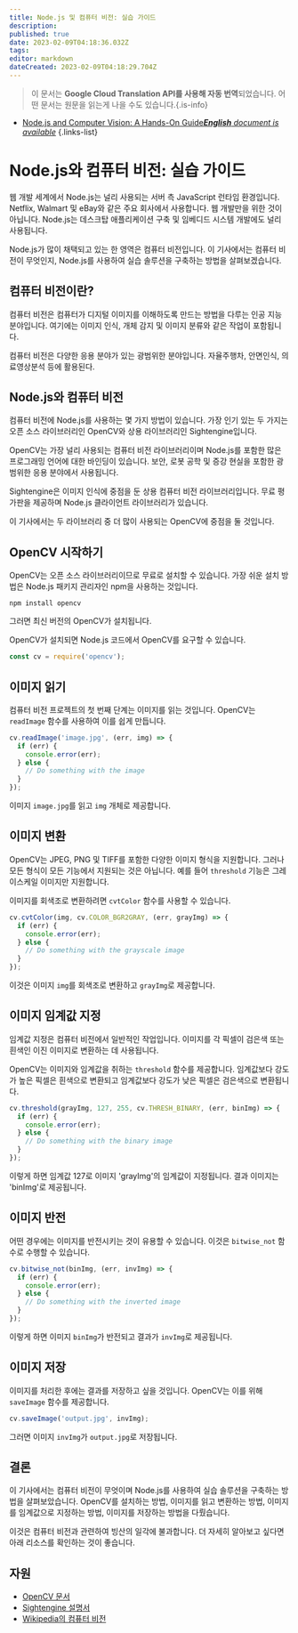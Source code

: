 ```yaml
---
title: Node.js 및 컴퓨터 비전: 실습 가이드
description: 
published: true
date: 2023-02-09T04:18:36.032Z
tags: 
editor: markdown
dateCreated: 2023-02-09T04:18:29.704Z
---
```


> 이 문서는 **Google Cloud Translation API를 사용해 자동 번역**되었습니다.
어떤 문서는 원문을 읽는게 나을 수도 있습니다.{.is-info}



- [Node.js and Computer Vision: A Hands-On Guide***English** document is available*](/en/Knowledge-base/Nodejs/node-js-and-computer-vision-a-hands-on-guide)
{.links-list}


# Node.js와 컴퓨터 비전: 실습 가이드

웹 개발 세계에서 Node.js는 널리 사용되는 서버 측 JavaScript 런타임 환경입니다. Netflix, Walmart 및 eBay와 같은 주요 회사에서 사용합니다. 웹 개발만을 위한 것이 아닙니다. Node.js는 데스크탑 애플리케이션 구축 및 임베디드 시스템 개발에도 널리 사용됩니다.

Node.js가 많이 채택되고 있는 한 영역은 컴퓨터 비전입니다. 이 기사에서는 컴퓨터 비전이 무엇인지, Node.js를 사용하여 실습 솔루션을 구축하는 방법을 살펴보겠습니다.

## 컴퓨터 비전이란?

컴퓨터 비전은 컴퓨터가 디지털 이미지를 이해하도록 만드는 방법을 다루는 인공 지능 분야입니다. 여기에는 이미지 인식, 개체 감지 및 이미지 분류와 같은 작업이 포함됩니다.

컴퓨터 비전은 다양한 응용 분야가 있는 광범위한 분야입니다. 자율주행차, 안면인식, 의료영상분석 등에 활용된다.

## Node.js와 컴퓨터 비전

컴퓨터 비전에 Node.js를 사용하는 몇 가지 방법이 있습니다. 가장 인기 있는 두 가지는 오픈 소스 라이브러리인 OpenCV와 상용 라이브러리인 Sightengine입니다.

OpenCV는 가장 널리 사용되는 컴퓨터 비전 라이브러리이며 Node.js를 포함한 많은 프로그래밍 언어에 대한 바인딩이 있습니다. 보안, 로봇 공학 및 증강 현실을 포함한 광범위한 응용 분야에서 사용됩니다.

Sightengine은 이미지 인식에 중점을 둔 상용 컴퓨터 비전 라이브러리입니다. 무료 평가판을 제공하며 Node.js 클라이언트 라이브러리가 있습니다.

이 기사에서는 두 라이브러리 중 더 많이 사용되는 OpenCV에 중점을 둘 것입니다.

## OpenCV 시작하기

OpenCV는 오픈 소스 라이브러리이므로 무료로 설치할 수 있습니다. 가장 쉬운 설치 방법은 Node.js 패키지 관리자인 npm을 사용하는 것입니다.

```
npm install opencv
```

그러면 최신 버전의 OpenCV가 설치됩니다.

OpenCV가 설치되면 Node.js 코드에서 OpenCV를 요구할 수 있습니다.

```javascript
const cv = require('opencv');
```

## 이미지 읽기

컴퓨터 비전 프로젝트의 첫 번째 단계는 이미지를 읽는 것입니다. OpenCV는 `readImage` 함수를 사용하여 이를 쉽게 만듭니다.

```javascript
cv.readImage('image.jpg', (err, img) => {
  if (err) {
    console.error(err);
  } else {
    // Do something with the image
  }
});
```

이미지 `image.jpg`를 읽고 `img` 개체로 제공합니다.

## 이미지 변환

OpenCV는 JPEG, PNG 및 TIFF를 포함한 다양한 이미지 형식을 지원합니다. 그러나 모든 형식이 모든 기능에서 지원되는 것은 아닙니다. 예를 들어 `threshold` 기능은 그레이스케일 이미지만 지원합니다.

이미지를 회색조로 변환하려면 `cvtColor` 함수를 사용할 수 있습니다.

```javascript
cv.cvtColor(img, cv.COLOR_BGR2GRAY, (err, grayImg) => {
  if (err) {
    console.error(err);
  } else {
    // Do something with the grayscale image
  }
});
```

이것은 이미지 `img`를 회색조로 변환하고 `grayImg`로 제공합니다.

## 이미지 임계값 지정

임계값 지정은 컴퓨터 비전에서 일반적인 작업입니다. 이미지를 각 픽셀이 검은색 또는 흰색인 이진 이미지로 변환하는 데 사용됩니다.

OpenCV는 이미지와 임계값을 취하는 `threshold` 함수를 제공합니다. 임계값보다 강도가 높은 픽셀은 흰색으로 변환되고 임계값보다 강도가 낮은 픽셀은 검은색으로 변환됩니다.

```javascript
cv.threshold(grayImg, 127, 255, cv.THRESH_BINARY, (err, binImg) => {
  if (err) {
    console.error(err);
  } else {
    // Do something with the binary image
  }
});
```

이렇게 하면 임계값 127로 이미지 'grayImg'의 임계값이 지정됩니다. 결과 이미지는 'binImg'로 제공됩니다.

## 이미지 반전

어떤 경우에는 이미지를 반전시키는 것이 유용할 수 있습니다. 이것은 `bitwise_not` 함수로 수행할 수 있습니다.

```javascript
cv.bitwise_not(binImg, (err, invImg) => {
  if (err) {
    console.error(err);
  } else {
    // Do something with the inverted image
  }
});
```

이렇게 하면 이미지 `binImg`가 반전되고 결과가 `invImg`로 제공됩니다.

## 이미지 저장

이미지를 처리한 후에는 결과를 저장하고 싶을 것입니다. OpenCV는 이를 위해 `saveImage` 함수를 제공합니다.

```javascript
cv.saveImage('output.jpg', invImg);
```

그러면 이미지 `invImg`가 `output.jpg`로 저장됩니다.

## 결론

이 기사에서는 컴퓨터 비전이 무엇이며 Node.js를 사용하여 실습 솔루션을 구축하는 방법을 살펴보았습니다. OpenCV를 설치하는 방법, 이미지를 읽고 변환하는 방법, 이미지를 임계값으로 지정하는 방법, 이미지를 저장하는 방법을 다뤘습니다.

이것은 컴퓨터 비전과 관련하여 빙산의 일각에 불과합니다. 더 자세히 알아보고 싶다면 아래 리소스를 확인하는 것이 좋습니다.

## 자원

- [OpenCV 문서](https://docs.opencv.org/4.1.0/)
- [Sightengine 설명서](https://sightengine.com/docs/reference/nodejs)
- [Wikipedia의 컴퓨터 비전](https://en.wikipedia.org/wiki/Computer_vision)